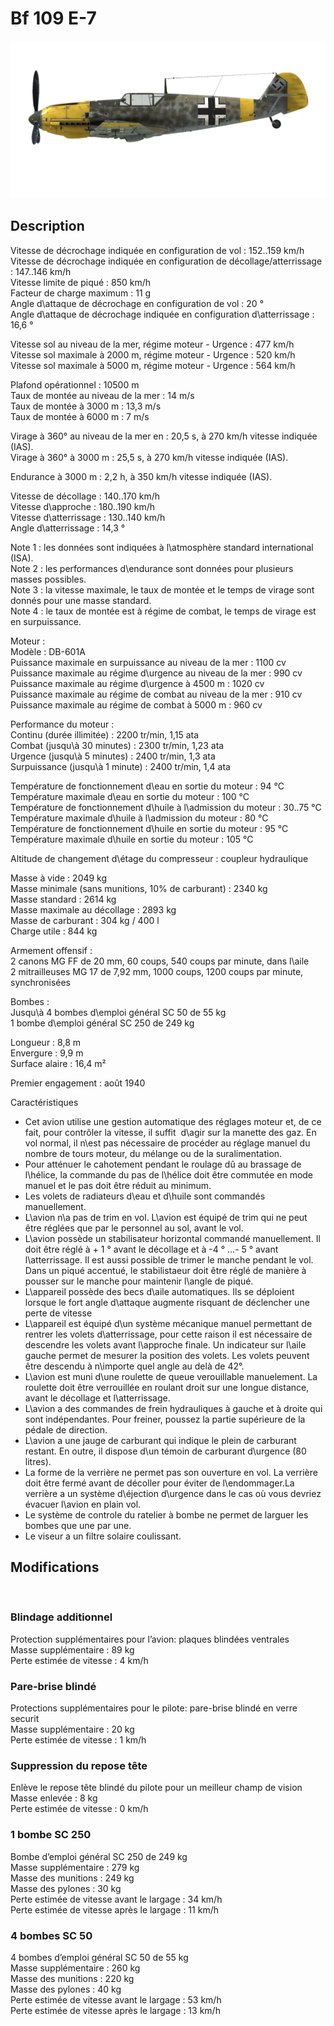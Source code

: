 # Bf 109 E-7  
  
![bf109e7](../images/bf109e7.png)  
  
## Description  
  
Vitesse de décrochage indiquée en configuration de vol : 152..159 km/h  
Vitesse de décrochage indiquée en configuration de décollage/atterrissage : 147..146 km/h  
Vitesse limite de piqué : 850 km/h  
Facteur de charge maximum : 11 g  
Angle d\attaque de décrochage en configuration de vol : 20 °  
Angle d\attaque de décrochage indiquée en configuration d\atterrissage : 16,6 °  
  
Vitesse sol au niveau de la mer, régime moteur - Urgence : 477 km/h  
Vitesse sol maximale à 2000 m, régime moteur - Urgence : 520 km/h  
Vitesse sol maximale à 5000 m, régime moteur - Urgence : 564 km/h  
  
Plafond opérationnel : 10500 m  
Taux de montée au niveau de la mer : 14 m/s  
Taux de montée à 3000 m : 13,3 m/s  
Taux de montée à 6000 m : 7 m/s  
  
Virage à 360° au niveau de la mer en : 20,5 s, à 270 km/h vitesse indiquée (IAS).  
Virage à 360° à 3000 m : 25,5 s, à 270 km/h vitesse indiquée (IAS).  
  
Endurance à 3000 m : 2,2 h, à 350 km/h vitesse indiquée (IAS).  
  
Vitesse de décollage : 140..170 km/h  
Vitesse d\approche : 180..190 km/h  
Vitesse d\atterrissage : 130..140 km/h  
Angle d\atterrissage : 14,3 °  
  
Note 1 : les données sont indiquées à l\atmosphère standard international (ISA).  
Note 2 : les performances d\endurance sont données pour plusieurs masses possibles.  
Note 3 : la vitesse maximale, le taux de montée et le temps de virage sont donnés pour une masse standard.  
Note 4 : le taux de montée est à régime de combat, le temps de virage est en surpuissance.  
  
Moteur :  
Modèle : DB-601A  
Puissance maximale en surpuissance au niveau de la mer : 1100 cv  
Puissance maximale au régime d\urgence au niveau de la mer : 990 cv  
Puissance maximale au régime d\urgence à 4500 m : 1020 cv  
Puissance maximale au régime de combat au niveau de la mer : 910 cv  
Puissance maximale au régime de combat à 5000 m : 960 cv  
  
Performance du moteur :  
Continu (durée illimitée) : 2200 tr/min, 1,15 ata  
Combat (jusqu\à 30 minutes) : 2300 tr/min, 1,23 ata  
Urgence (jusqu\à 5 minutes) : 2400 tr/min, 1,3 ata  
Surpuissance (jusqu\à 1 minute) : 2400 tr/min, 1,4 ata  
  
Température de fonctionnement d\eau en sortie du moteur : 94 °C  
Température maximale d\eau en sortie du moteur : 100 °C  
Température de fonctionnement d\huile à l\admission du moteur : 30..75 °C  
Température maximale d\huile à l\admission du moteur : 80 °C  
Température de fonctionnement d\huile en sortie du moteur : 95 °C  
Température maximale d\huile en sortie du moteur : 105 °C  
  
Altitude de changement d\étage du compresseur : coupleur hydraulique  
  
Masse à vide : 2049 kg  
Masse minimale (sans munitions, 10% de carburant) : 2340 kg  
Masse standard : 2614 kg  
Masse maximale au décollage : 2893 kg  
Masse de carburant : 304 kg / 400 l  
Charge utile : 844 kg  
  
Armement offensif :  
2 canons MG FF de 20 mm, 60 coups, 540 coups par minute, dans l\aile  
2 mitrailleuses MG 17 de 7,92 mm, 1000 coups, 1200 coups par minute, synchronisées  
  
Bombes :  
Jusqu\à 4 bombes d\emploi général SC 50 de 55 kg  
1 bombe d\emploi général SC 250 de 249 kg  
  
Longueur : 8,8 m  
Envergure : 9,9 m  
Surface alaire : 16,4 m²  
  
Premier engagement : août 1940  
  
Caractéristiques  
- Cet avion utilise une gestion automatique des réglages moteur et, de ce fait, pour contrôler la vitesse, il suffit  d\agir sur la manette des gaz. En vol normal, il n\est pas nécessaire de procéder au réglage manuel du nombre de tours moteur, du mélange ou de la suralimentation.  
- Pour atténuer le cahotement pendant le roulage dû au brassage de l\hélice, la commande du pas de l\hélice doit être commutée en mode manuel et le pas doit être réduit au minimum.  
- Les volets de radiateurs d\eau et d\huile sont commandés manuellement.  
- L\avion n\a pas de trim en vol. L\avion est équipé de trim qui ne peut être réglées que par le personnel au sol, avant le vol.  
- L\avion possède un stabilisateur horizontal commandé manuellement. Il doit être réglé à + 1 ° avant le décollage et à -4 ° ...- 5 ° avant l\atterrissage. Il est aussi possible de trimer le manche pendant le vol. Dans un piqué accentué, le stabilistaeur doit être réglé de manière à pousser sur le manche pour maintenir l\angle de piqué.  
- L\appareil possède des becs d\aile automatiques. Ils se déploient lorsque le fort angle d\attaque augmente risquant de déclencher une perte de vitesse   
- L\appareil est équipé d\un système mécanique manuel permettant de rentrer les volets d\atterrissage, pour cette raison il est nécessaire de descendre les volets avant l\approche finale. Un indicateur sur l\aile gauche permet de mesurer la position des volets. Les volets peuvent être descendu à n\importe quel angle au delà de 42°.  
- L\avion est muni d\une roulette de queue verouillable manuelement. La roulette doit être verrouillée en roulant droit sur une longue distance, avant le décollage et l\atterrissage.  
- L\avion a des commandes de frein hydrauliques à gauche et à droite qui sont indépendantes. Pour freiner, poussez la partie supérieure de la pédale de direction.  
- L\avion a une jauge de carburant qui indique le plein de carburant restant. En outre, il dispose d\un témoin de carburant d\urgence (80 litres).  
- La forme de la verrière ne permet pas son ouverture en vol. La verrière doit être fermé avant de décoller pour éviter de l\endommager.La verrière a un système d\éjection d\urgence dans le cas où vous devriez évacuer l\avion en plain vol.  
- Le système de controle du ratelier à bombe ne permet de larguer les bombes que une par une.  
- Le viseur a un filtre solaire coulissant.  
  
## Modifications  
  ﻿
  
  
### Blindage additionnel  
  
Protection supplémentaires pour l’avion: plaques blindées ventrales  
Masse supplémentaire : 89 kg  
Perte estimée de vitesse : 4 km/h  ﻿
  
  
### Pare-brise blindé  
  
Protections supplémentaires pour le pilote: pare-brise blindé en verre securit  
Masse supplémentaire : 20 kg  
Perte estimée de vitesse : 1 km/h  ﻿
  
  
### Suppression du repose tête  
  
Enlève le repose tête blindé du pilote pour un meilleur champ de vision  
Masse enlevée : 8 kg  
Perte estimée de vitesse : 0 km/h  ﻿
  
  
### 1 bombe SC 250  
  
Bombe d’emploi général SC 250 de 249 kg  
Masse supplémentaire : 279 kg  
Masse des munitions : 249 kg  
Masse des pylones : 30 kg  
Perte estimée de vitesse avant le largage : 34 km/h  
Perte estimée de vitesse après le largage : 11 km/h  ﻿
  
  
### 4 bombes SC 50  
  
4 bombes d’emploi général SC 50 de 55 kg  
Masse supplémentaire : 260 kg  
Masse des munitions : 220 kg  
Masse des pylones : 40 kg  
Perte estimée de vitesse avant le largage : 53 km/h  
Perte estimée de vitesse après le largage : 13 km/h  